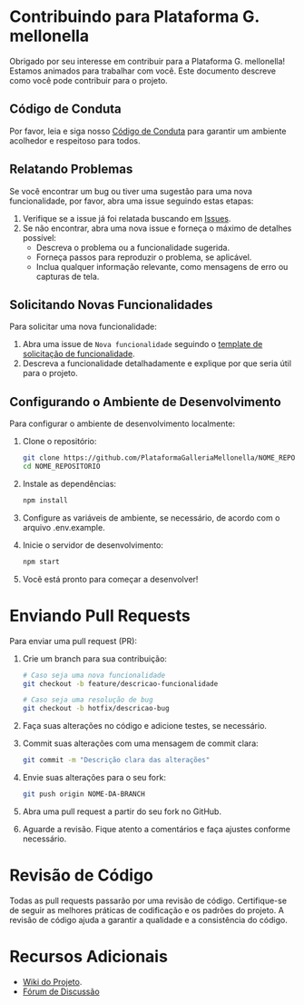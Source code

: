 # Contribuindo para Plataforma G. mellonella

Obrigado por seu interesse em contribuir para a Plataforma G. mellonella! Estamos animados para trabalhar com você. Este documento descreve como você pode contribuir para o projeto.

## Código de Conduta

Por favor, leia e siga nosso [Código de Conduta](CODE_OF_CONDUCT.md) para garantir um ambiente acolhedor e respeitoso para todos.

## Relatando Problemas

Se você encontrar um bug ou tiver uma sugestão para uma nova funcionalidade, por favor, abra uma issue seguindo estas etapas:

1. Verifique se a issue já foi relatada buscando em [Issues](https://github.com/PlataformaGalleriaMellonella/NOME_REPOSITORIO/issues).
2. Se não encontrar, abra uma nova issue e forneça o máximo de detalhes possível:
   - Descreva o problema ou a funcionalidade sugerida.
   - Forneça passos para reproduzir o problema, se aplicável.
   - Inclua qualquer informação relevante, como mensagens de erro ou capturas de tela.

## Solicitando Novas Funcionalidades

Para solicitar uma nova funcionalidade:

1. Abra uma issue de `Nova funcionalidade` seguindo o [template de solicitação de funcionalidade](https://github.com/PlataformaGalleriaMellonella/NOME_REPOSITORIO/issues/new?template=feature_request.md).
2. Descreva a funcionalidade detalhadamente e explique por que seria útil para o projeto.

## Configurando o Ambiente de Desenvolvimento

Para configurar o ambiente de desenvolvimento localmente:

1. Clone o repositório:

   ```bash
   git clone https://github.com/PlataformaGalleriaMellonella/NOME_REPOSITORIO.git
   cd NOME_REPOSITORIO
   ```
2. Instale as dependências:

    ```bash
    npm install
    ```
3. Configure as variáveis de ambiente, se necessário, de acordo com o arquivo .env.example.

4. Inicie o servidor de desenvolvimento:

    ```bash
    npm start
    ```
5. Você está pronto para começar a desenvolver!


# Enviando Pull Requests

Para enviar uma pull request (PR):

1. Crie um branch para sua contribuição:

    ```bash
    # Caso seja uma nova funcionalidade
    git checkout -b feature/descricao-funcionalidade

    # Caso seja uma resolução de bug
    git checkout -b hotfix/descricao-bug
    ```

2. Faça suas alterações no código e adicione testes, se necessário.

3. Commit suas alterações com uma mensagem de commit clara:

    ```bash
    git commit -m "Descrição clara das alterações"
    ```

4. Envie suas alterações para o seu fork:

    ```bash
    git push origin NOME-DA-BRANCH
    ```

5. Abra uma pull request a partir do seu fork no GitHub.

6. Aguarde a revisão. Fique atento a comentários e faça ajustes conforme necessário.

# Revisão de Código

Todas as pull requests passarão por uma revisão de código. Certifique-se de seguir as melhores práticas de codificação e os padrões do projeto. A revisão de código ajuda a garantir a qualidade e a consistência do código.

# Recursos Adicionais
 - [Wiki do Projeto](https://github.com/PlataformaGalleriaMellonella/NOME_REPOSITORIO/wiki).
 - [Fórum de Discussão](https://github.com/orgs/PlataformaGalleriaMellonella/discussions)